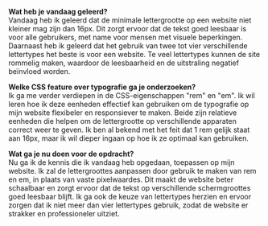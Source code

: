 **Wat heb je vandaag geleerd?**<br>
Vandaag heb ik geleerd dat de minimale lettergrootte op een website niet kleiner mag zijn dan 16px. Dit zorgt ervoor dat de tekst goed leesbaar is voor alle gebruikers, met name voor mensen met visuele beperkingen. Daarnaast heb ik geleerd dat het gebruik van twee tot vier verschillende lettertypes het beste is voor een website. Te veel lettertypes kunnen de site rommelig maken, waardoor de leesbaarheid en de uitstraling negatief beïnvloed worden.

**Welke CSS feature over typografie ga je onderzoeken?**<br>
Ik ga me verder verdiepen in de CSS-eigenschappen "rem" en "em". Ik wil leren hoe ik deze eenheden effectief kan gebruiken om de typografie op mijn website flexibeler en responsiever te maken. Beide zijn relatieve eenheden die helpen om de lettergrootte op verschillende apparaten correct weer te geven. Ik ben al bekend met het feit dat 1 rem gelijk staat aan 16px, maar ik wil dieper ingaan op hoe ik ze optimaal kan gebruiken.

**Wat ga je nu doen voor de opdracht?**<br>
Nu ga ik de kennis die ik vandaag heb opgedaan, toepassen op mijn website. Ik zal de lettergroottes aanpassen door gebruik te maken van rem en em, in plaats van vaste pixelwaardes. Dit maakt de website beter schaalbaar en zorgt ervoor dat de tekst op verschillende schermgroottes goed leesbaar blijft. Ik ga ook de keuze van lettertypes herzien en ervoor zorgen dat ik niet meer dan vier lettertypes gebruik, zodat de website er strakker en professioneler uitziet.







